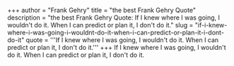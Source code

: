 +++
author = "Frank Gehry"
title = "the best Frank Gehry Quote"
description = "the best Frank Gehry Quote: If I knew where I was going, I wouldn't do it. When I can predict or plan it, I don't do it."
slug = "if-i-knew-where-i-was-going-i-wouldnt-do-it-when-i-can-predict-or-plan-it-i-dont-do-it"
quote = '''If I knew where I was going, I wouldn't do it. When I can predict or plan it, I don't do it.'''
+++
If I knew where I was going, I wouldn't do it. When I can predict or plan it, I don't do it.
